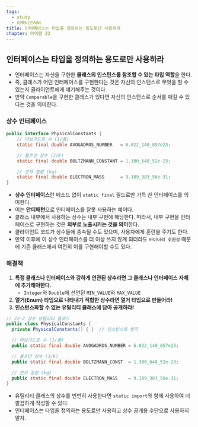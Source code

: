 ```yaml
---
tags:
  - study
  - 이펙티브자바
title: 인터페이스는 타입을 정의하는 용도로만 사용하라
chapter: 아이템 22
---
```

## 인터페이스는 타입을 정의하는 용도로만 사용하라

- 인터페이스는 자신을 구현한 **클래스의 인스턴스를 참조할 수 있는 타입 역할**을 한다.
- 즉, 클래스가 어떤 인터페이스를 구현한다는 것은 자신의 인스턴스로 무엇을 할 수 있는지 클라이언트에게 얘기해주는 것이다.
- 만약 `Comparable`을 구현한 클래스가 있다면 자신의 인스턴스로 순서를 매길 수 있다는 것을 의미한다.

### 상수 인터페이스
```java
public interface PhysicalConstants {
    // 아보가드로 수 (1/몰)
    static final double AVOGADROS_NUMBER   = 6.022_140_857e23;

    // 볼츠만 상수 (J/K)
    static final double BOLTZMANN_CONSTANT = 1.380_648_52e-23;

    // 전자 질량 (kg)
    static final double ELECTRON_MASS      = 9.109_383_56e-31;
}
```
- **상수 인터페이스**란 메소드 없이 `static final` 필드로만 가득 찬 인터페이스를 의미한다.
- 이는 **안티패턴**으로 인터페이스를 잘못 사용하는 예이다.
- 클래스 내부에서 사용하는 상수는 내부 구현에 해당한다. 따라서, 내부 구현을 인터페이스로 구현하는 것은 **외부로 노출시키는 것을 의미**한다.
- 클라이언트 코드가 상수들에 종속될 수도 있으며, 사용자에게 혼란을 주기도 한다.
- 만약 이후에 이 상수 인터페이스를 더 이상 쓰지 않게 되더라도 `바이너리 호환성` 때문에 기존 클래스에서 여전히 이를 구현해야할 수도 있다.
### 해결책
1. **특정 클래스나 인터페이스와 강하게 연관된 상수라면 그 클래스나 인터페이스 자체에 추가해야한다.**
	- `Integer`와 `Double`에 선언된 `MIN_VALUE`와 `MAX_VALUE`
2. **열거(Enum) 타입으로 나타내기 적합한 상수라면 열거 타입으로 만들어라!**
3. **인스턴스화할 수 없는 유틸리티 클래스에 담아 공개하라!**
```java
// 22-2 상수 유틸리티 클래스
public class PhysicalConstants {
  private PhysicalConstants() { }  // 인스턴스화 방지

  // 아보가드로 수 (1/몰)
  public static final double AVOGADROS_NUMBER = 6.022_140_857e23;

  // 볼츠만 상수 (J/K)
  public static final double BOLTZMANN_CONST  = 1.380_648_52e-23;

  // 전자 질량 (kg)
  public static final double ELECTRON_MASS    = 9.109_383_56e-31;
}
```
- 유틸리티 클래스의 상수를 빈번히 사용한다면 `static import`와 함께 사용하여 더 깔끔하게 작성할 수 있다.
- 인터페이스는 타입을 정의하는 용도로만 사용하고 상수 공개용 수단으로 사용하지 말자.